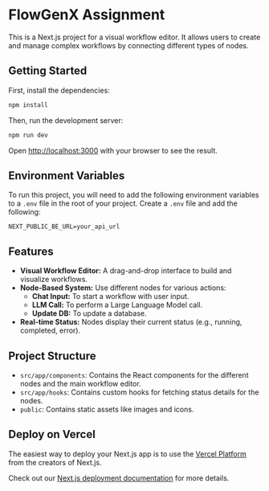 # FlowGenX Assignment

This is a Next.js project for a visual workflow editor. It allows users to create and manage complex workflows by connecting different types of nodes.

## Getting Started

First, install the dependencies:

```bash
npm install
```

Then, run the development server:

```bash
npm run dev
```

Open [http://localhost:3000](http://localhost:3000) with your browser to see the result.

## Environment Variables

To run this project, you will need to add the following environment variables to a `.env` file in the root of your project. Create a `.env` file and add the following:

```
NEXT_PUBLIC_BE_URL=your_api_url
```

## Features

- **Visual Workflow Editor:** A drag-and-drop interface to build and visualize workflows.
- **Node-Based System:** Use different nodes for various actions:
  - **Chat Input:** To start a workflow with user input.
  - **LLM Call:** To perform a Large Language Model call.
  - **Update DB:** To update a database.
- **Real-time Status:** Nodes display their current status (e.g., running, completed, error).

## Project Structure

- `src/app/components`: Contains the React components for the different nodes and the main workflow editor.
- `src/app/hooks`: Contains custom hooks for fetching status details for the nodes.
- `public`: Contains static assets like images and icons.

## Deploy on Vercel

The easiest way to deploy your Next.js app is to use the [Vercel Platform](https://vercel.com/new?utm_medium=default-template&filter=next.js&utm_source=create-next-app&utm_campaign=create-next-app-readme) from the creators of Next.js.

Check out our [Next.js deployment documentation](https://nextjs.org/docs/app/building-your-application/deploying) for more details.

